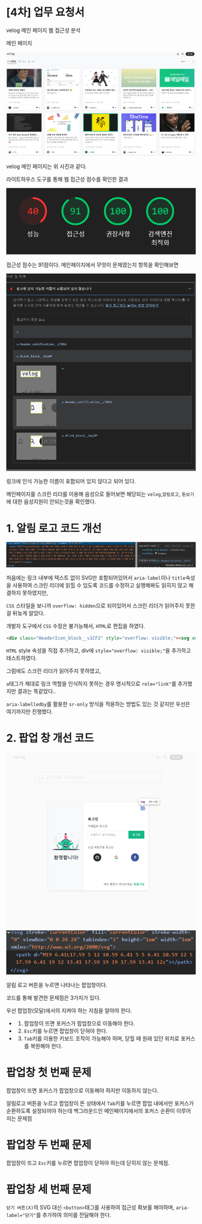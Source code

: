 # [4차] 업무 요청서

velog 메인 페이지 웹 접근성 분석

메인 페이지

<img src="velog.png">

velog 메인 페이지는 위 사진과 같다.

라이트하우스 도구를 통해 웹 접근성 점수를 확인한 결과 

<img src="velog2.png">

접근성 점수는 91점이다. 메인페이지에서 무엇이 문제였는지 항목을 확인해보면

<img src="velog3.png">

링크에 인식 가능한 이름이 포함되어 있지 않다고 되어 있다.

메인페이지를 스크린 리더를 이용해 음성으로 들어보면 해당되는 `velog`,`알림로고`, `돋보기` 에 대한 음성지원이 안되는것을 확인했다.

# 1. 알림 로고 코드 개선

<img src="velog4.png">


처음에는 링크 내부에 텍스트 없이 SVG만 포함되어있어서 `aria-label`이나 `title`속성을 사용하여 스크린 리더에 읽힐 수 있도록 코드를 수정하고 실행해봐도 읽히지 않고 해결하지 못하였지만,

`CSS` 스타일을 보니까 `overflow: hidden`으로 되어있어서 스크린 리더가 읽어주지 못한걸 뒤늦게 알았다.

개발자 도구에서 `CSS` 수정은 불가능해서, `HTML`로 편집을 하였다.

```html
<div class="HeaderIcon_block__v1CF2" style="overflow: visible;"><svg xmlns="http://www.w3.org/2000/svg" viewBox="0 0 24 24"><path fill="currentColor" d="M4 19v-2h2v-7c0-1.383.417-2.612 1.25-3.688.833-1.075 1.917-1.779 3.25-2.112v-.7c0-.417.146-.77.438-1.063A1.447 1.447 0 0 1 12 2c.417 0 .77.146 1.063.438.291.291.437.645.437 1.062v.7c1.333.333 2.417 1.037 3.25 2.112C17.583 7.388 18 8.617 18 10v7h2v2H4Zm8 3c-.55 0-1.02-.196-1.412-.587A1.926 1.926 0 0 1 10 20h4c0 .55-.196 1.02-.588 1.413A1.926 1.926 0 0 1 12 22Zm-4-5h8v-7c0-1.1-.392-2.042-1.175-2.825C14.042 6.392 13.1 6 12 6s-2.042.392-2.825 1.175C8.392 7.958 8 8.9 8 10v7Z"></path></svg></div>
```

`HTML` style 속성을 직접 추가하고, div에 `style="overflow: visible;"`을 추가하고 테스트하였다.

그럼에도 스크린 리더가 읽어주지 못하였고,

`a`태그가 제대로 링크 역할을 인식하지 못하는 경우 명시적으로 `role="link"`를 추가했지만 결과는 똑같았다..

`aria-labelledby`를 활용한 `sr-only` 방식을 적용하는 방법도 있는 것 같지만 우선은 여기까지만 진행했다.


# 2. 팝업 창 개선 코드

<img src="velog5.png">

<img src="velog6.png">

알림 로고 버튼을 누르면 나타나는 팝업창이다.


코드를 통해 발견한 문제점은 3가지가 있다. 

우선 팝업창(모달)에서의 지켜야 하는 지침을 알아야 한다.

- 1. 팝업창이 뜨면 포커스가 팝업창으로 이동해야 한다.
- 2. `Esc`키를 누르면 팝업창이 닫혀야 한다.
- 3. `Tab`키를 이용한 키보드 조작이 가능해야 하며, 닫힐 때 원래 있던 위치로 포커스를 복원해야 한다.

# 팝업창 첫 번째 문제

팝업창이 뜨면 포커스가 팝업창으로 이동해야 하지만 이동하지 않는다.

알림로고 버튼을 누르고 팝업창이 뜬 상태에서 `Tab`키를 누르면 팝업 내에서만 포커스가 순환하도록 설정되어야 하는데 백그라운드인 메인페이지에서의 포커스 순환이 이루어지는 문제점

# 팝업창 두 번째 문제

팝업창이 뜨고 `Esc`키를 누르면 팝업창이 닫혀야 하는데 닫히지 않는 문제점.



# 팝업창 세 번째 문제 

`닫기 버튼(X)`의 SVG 대신 `<button>`태그를 사용하여 접근성 확보를 해야하며, `aria-label="닫기"`를 추가하여 의미를 전달해야 한다.

